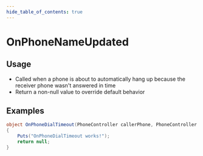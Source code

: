 ```yaml
---
hide_table_of_contents: true
---
```


# OnPhoneNameUpdated

## Usage

* Called when a phone is about to automatically hang up because the receiver phone wasn't answered in time
* Return a non-null value to override default behavior

## Examples

```csharp title=""
object OnPhoneDialTimeout(PhoneController callerPhone, PhoneController receiverPhone, BasePlayer player)
{
    Puts("OnPhoneDialTimeout works!");
    return null;
}
```
